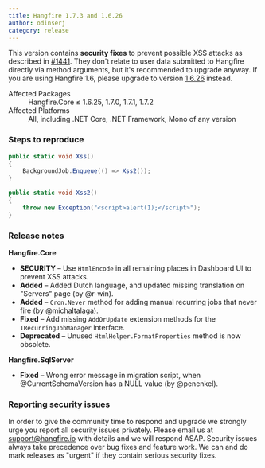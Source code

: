 ```yaml
---
title: Hangfire 1.7.3 and 1.6.26
author: odinserj
category: release
---
```


This version contains **security fixes** to prevent possible XSS attacks as described in [#1441](https://github.com/HangfireIO/Hangfire/issues/1441). They don't relate to user data submitted to Hangfire directly via method arguments, but it's recommended to upgrade anyway. If you are using Hangfire 1.6, please upgrade to version [1.6.26](https://github.com/HangfireIO/Hangfire/releases/tag/v1.6.26) instead.

<dl>
<dt>Affected Packages</dt><dd>Hangfire.Core &le; 1.6.25, 1.7.0, 1.7.1, 1.7.2</dd>
<dt>Affected Platforms</dt><dd>All, including .NET Core, .NET Framework, Mono of any version</dd>
</dl>

### Steps to reproduce

```csharp
public static void Xss()
{
    BackgroundJob.Enqueue(() => Xss2());
}

public static void Xss2()
{
    throw new Exception("<script>alert(1);</script>");
}
```

### Release notes

**Hangfire.Core**

* **SECURITY** – Use `HtmlEncode` in all remaining places in Dashboard UI to prevent XSS attacks.
* **Added** – Added Dutch language, and updated missing translation on "Servers" page (by @r-win).
* **Added** – `Cron.Never` method for adding manual recurring jobs that never fire (by @michaltalaga).
* **Fixed** – Add missing `AddOrUpdate` extension methods for the `IRecurringJobManager` interface.
* **Deprecated** – Unused `HtmlHelper.FormatProperties` method is now obsolete.

**Hangfire.SqlServer**

* **Fixed** – Wrong error message in migration script, when @CurrentSchemaVersion has a NULL value (by @penenkel).

### Reporting security issues 

In order to give the community time to respond and upgrade we strongly urge you report all security issues privately. Please email us at [support@hangfire.io](support@hangfire.io) with details and we will respond ASAP. Security issues always take precedence over bug fixes and feature work. We can and do mark releases as "urgent" if they contain serious security fixes. 
